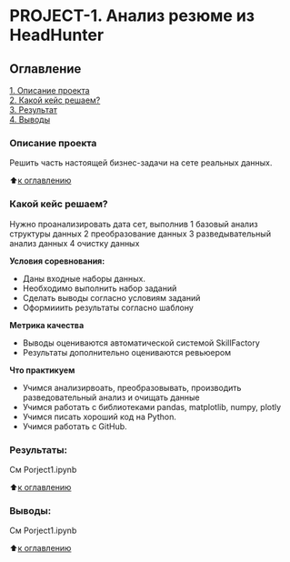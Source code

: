 # PROJECT-1. Анализ резюме из HeadHunter 

## Оглавление  
[1. Описание проекта](.README.md#Описание-проекта)  
[2. Какой кейс решаем?](.README.md#Какой-кейс-решаем)  
[3. Результат](.README.md#Результат)    
[4. Выводы](.README.md#Выводы) 

### Описание проекта    

Решить часть настоящей бизнес-задачи на сете реальных данных.

:arrow_up:[к оглавлению](_)


### Какой кейс решаем?    
Нужно проанализировать дата сет, выполнив
1 базовый анализ структуры данных
2 преобразование данных
3 разведывательный анализ данных
4 очистку данных

**Условия соревнования:**  
- Даны входные наборы данных.
- Необходимо выполнить набор заданий
- Сделать выводы согласно условиям заданий
- Оформииить результаты согласно шаблону

**Метрика качества**     
- Выводы оцениваются автоматической системой SkillFactory
- Результаты дополнительно оцениваются ревьюером

**Что практикуем**     
- Учимся анализирвоать, преобразовывать, производить разведовательный анализ и очищать данные
- Учимся работать с библиотеками pandas, matplotlib, numpy, plotly
- Учимся писать хороший код на Python.
- Учимся работать с GitHub.



### Результаты:  

См Porject1.ipynb

:arrow_up:[к оглавлению](.README.md#Оглавление)


### Выводы:  

См Porject1.ipynb

:arrow_up:[к оглавлению](.README.md#Оглавление)
